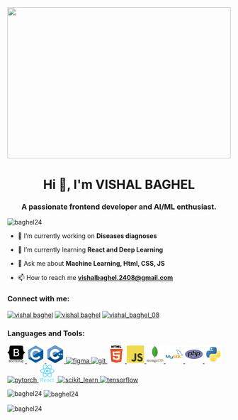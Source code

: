<img style="height: 340px; width: 100%;" src="https://camo.githubusercontent.com/754dbf2e365fea5318616ed8ff17144ad564ddd1c1e04e6991fa691336aac854/68747470733a2f2f6769746875622e626c6f672f77702d636f6e74656e742f75706c6f6164732f323032302f31322f3130323339333331302d30373437386238302d336638642d313165622d383465622d3339326435353565626432392e706e673f726573697a653d31323030253243363330" alt="" srcset="">
<h1 align="center">Hi 👋, I'm VISHAL BAGHEL</h1>
<h3 align="center">A passionate frontend developer and AI/ML enthusiast.</h3>
<img align="right"src="https://media2.giphy.com/media/qgQUggAC3Pfv687qPC/giphy.gif" alt="" srcset="">

<p align="left"> <img src="https://komarev.com/ghpvc/?username=baghel24&label=Profile%20views&color=0e75b6&style=flat" alt="baghel24" /> </p>

- 🔭 I’m currently working on **Diseases diagnoses**

- 🌱 I’m currently learning **React and Deep Learning**

- 💬 Ask me about **Machine Learning, Html, CSS, JS**

- 📫 How to reach me **vishalbaghel.2408@gmail.com**

<h3 align="left">Connect with me:</h3>
<p align="left">
<a href="https://linkedin.com/in/vishal baghel" target="blank"><img align="center" src="https://raw.githubusercontent.com/rahuldkjain/github-profile-readme-generator/master/src/images/icons/Social/linked-in-alt.svg" alt="vishal baghel" height="30" width="40" /></a>
<a href="https://fb.com/vishal baghel" target="blank"><img align="center" src="https://raw.githubusercontent.com/rahuldkjain/github-profile-readme-generator/master/src/images/icons/Social/facebook.svg" alt="vishal baghel" height="30" width="40" /></a>
<a href="https://instagram.com/vishal_baghel_08" target="blank"><img align="center" src="https://raw.githubusercontent.com/rahuldkjain/github-profile-readme-generator/master/src/images/icons/Social/instagram.svg" alt="vishal_baghel_08" height="30" width="40" /></a>
</p>

<h3 align="left">Languages and Tools:</h3>
<p align="left"> <a href="https://getbootstrap.com" target="_blank" rel="noreferrer"> <img src="https://raw.githubusercontent.com/devicons/devicon/master/icons/bootstrap/bootstrap-plain-wordmark.svg" alt="bootstrap" width="40" height="40"/> </a> <a href="https://www.cprogramming.com/" target="_blank" rel="noreferrer"> <img src="https://raw.githubusercontent.com/devicons/devicon/master/icons/c/c-original.svg" alt="c" width="40" height="40"/> </a> <a href="https://www.w3schools.com/cpp/" target="_blank" rel="noreferrer"> <img src="https://raw.githubusercontent.com/devicons/devicon/master/icons/cplusplus/cplusplus-original.svg" alt="cplusplus" width="40" height="40"/> </a> <a href="https://www.figma.com/" target="_blank" rel="noreferrer"> <img src="https://www.vectorlogo.zone/logos/figma/figma-icon.svg" alt="figma" width="40" height="40"/> </a> <a href="https://git-scm.com/" target="_blank" rel="noreferrer"> <img src="https://www.vectorlogo.zone/logos/git-scm/git-scm-icon.svg" alt="git" width="40" height="40"/> </a> <a href="https://www.w3.org/html/" target="_blank" rel="noreferrer"> <img src="https://raw.githubusercontent.com/devicons/devicon/master/icons/html5/html5-original-wordmark.svg" alt="html5" width="40" height="40"/> </a> <a href="https://developer.mozilla.org/en-US/docs/Web/JavaScript" target="_blank" rel="noreferrer"> <img src="https://raw.githubusercontent.com/devicons/devicon/master/icons/javascript/javascript-original.svg" alt="javascript" width="40" height="40"/> </a> <a href="https://www.mongodb.com/" target="_blank" rel="noreferrer"> <img src="https://raw.githubusercontent.com/devicons/devicon/master/icons/mongodb/mongodb-original-wordmark.svg" alt="mongodb" width="40" height="40"/> </a> <a href="https://www.mysql.com/" target="_blank" rel="noreferrer"> <img src="https://raw.githubusercontent.com/devicons/devicon/master/icons/mysql/mysql-original-wordmark.svg" alt="mysql" width="40" height="40"/> </a> <a href="https://www.php.net" target="_blank" rel="noreferrer"> <img src="https://raw.githubusercontent.com/devicons/devicon/master/icons/php/php-original.svg" alt="php" width="40" height="40"/> </a> <a href="https://www.python.org" target="_blank" rel="noreferrer"> <img src="https://raw.githubusercontent.com/devicons/devicon/master/icons/python/python-original.svg" alt="python" width="40" height="40"/> </a> <a href="https://pytorch.org/" target="_blank" rel="noreferrer"> <img src="https://www.vectorlogo.zone/logos/pytorch/pytorch-icon.svg" alt="pytorch" width="40" height="40"/> </a> <a href="https://reactjs.org/" target="_blank" rel="noreferrer"> <img src="https://raw.githubusercontent.com/devicons/devicon/master/icons/react/react-original-wordmark.svg" alt="react" width="40" height="40"/> </a> <a href="https://scikit-learn.org/" target="_blank" rel="noreferrer"> <img src="https://upload.wikimedia.org/wikipedia/commons/0/05/Scikit_learn_logo_small.svg" alt="scikit_learn" width="40" height="40"/> </a> <a href="https://www.tensorflow.org" target="_blank" rel="noreferrer"> <img src="https://www.vectorlogo.zone/logos/tensorflow/tensorflow-icon.svg" alt="tensorflow" width="40" height="40"/> </a> </p>

<p><img align="left" src="https://github-readme-stats.vercel.app/api/top-langs?username=baghel24&show_icons=true&locale=en&layout=compact" alt="baghel24" /></p>

<p>&nbsp;<img align="center" src="https://github-readme-stats.vercel.app/api?username=baghel24&show_icons=true&locale=en" alt="baghel24" /></p>

<p><img align="center" src="https://github-readme-streak-stats.herokuapp.com/?user=baghel24&" alt="baghel24" /></p>

